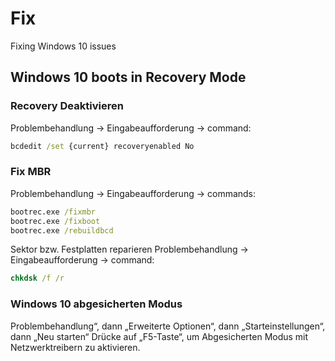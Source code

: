 # Fix

Fixing Windows 10 issues

## Windows 10 boots in Recovery Mode

### Recovery Deaktivieren

Problembehandlung -> Eingabeaufforderung -> command:

```cmd
bcdedit /set {current} recoveryenabled No
```

### Fix MBR

Problembehandlung -> Eingabeaufforderung -> commands:

```cmd
bootrec.exe /fixmbr
bootrec.exe /fixboot
bootrec.exe /rebuildbcd
```

Sektor bzw. Festplatten reparieren
Problembehandlung -> Eingabeaufforderung -> command:

```cmd
chkdsk /f /r
```

### Windows 10 abgesicherten Modus

Problembehandlung“, dann „Erweiterte Optionen“, dann „Starteinstellungen“, dann „Neu starten“
Drücke auf „F5-Taste“, um Abgesicherten Modus mit Netzwerktreibern zu aktivieren.
